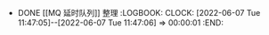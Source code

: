 - DONE [[MQ 延时队列]] 整理
  :LOGBOOK:
  CLOCK: [2022-06-07 Tue 11:47:05]--[2022-06-07 Tue 11:47:06] =>  00:00:01
  :END: